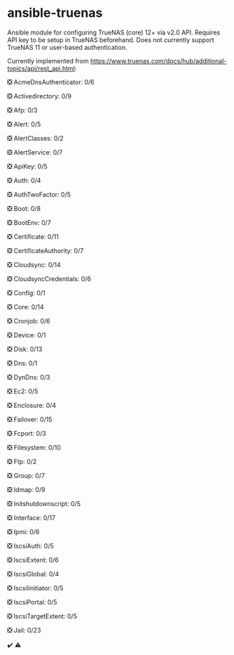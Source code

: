 # ansible-truenas

Ansible module for configuring TrueNAS (core) 12+ via v2.0 API. Requires API key to be setup in TrueNAS beforehand. Does not currently support TrueNAS 11 or user-based authentication.

Currently implemented from https://www.truenas.com/docs/hub/additional-topics/api/rest_api.html:

:negative_squared_cross_mark: AcmeDnsAuthenticator: 0/6

:negative_squared_cross_mark: Activedirectory: 0/9

:negative_squared_cross_mark: Afp: 0/3

:negative_squared_cross_mark: Alert: 0/5

:negative_squared_cross_mark: AlertClasses: 0/2

:negative_squared_cross_mark: AlertService: 0/7

:negative_squared_cross_mark: ApiKey: 0/5

:negative_squared_cross_mark: Auth: 0/4

:negative_squared_cross_mark: AuthTwoFactor: 0/5

:negative_squared_cross_mark: Boot: 0/8

:negative_squared_cross_mark: BootEnv: 0/7

:negative_squared_cross_mark: Certificate: 0/11

:negative_squared_cross_mark: CertificateAuthority: 0/7

:negative_squared_cross_mark: Cloudsync: 0/14

:negative_squared_cross_mark: CloudsyncCredentials: 0/6

:negative_squared_cross_mark: Config: 0/1

:negative_squared_cross_mark: Core: 0/14

:negative_squared_cross_mark: Cronjob: 0/6

:negative_squared_cross_mark: Device: 0/1

:negative_squared_cross_mark: Disk: 0/13

:negative_squared_cross_mark: Dns: 0/1

:negative_squared_cross_mark: DynDns: 0/3

:negative_squared_cross_mark: Ec2: 0/5

:negative_squared_cross_mark: Enclosure: 0/4

:negative_squared_cross_mark: Failover: 0/15

:negative_squared_cross_mark: Fcport: 0/3

:negative_squared_cross_mark: Filesystem: 0/10

:negative_squared_cross_mark: Ftp: 0/2

:negative_squared_cross_mark: Group: 0/7

:negative_squared_cross_mark: Idmap: 0/9

:negative_squared_cross_mark: Initshutdownscript: 0/5

:negative_squared_cross_mark: Interface: 0/17

:negative_squared_cross_mark: Ipmi: 0/6

:negative_squared_cross_mark: IscsiAuth: 0/5

:negative_squared_cross_mark: IscsiExtent: 0/6

:negative_squared_cross_mark: IscsiGlobal: 0/4

:negative_squared_cross_mark: IscsiIinitiator: 0/5

:negative_squared_cross_mark: IscsiPortal: 0/5

:negative_squared_cross_mark: IscsiTargetExtent: 0/5

:negative_squared_cross_mark: Jail: 0/23







:heavy_check_mark: :warning:
